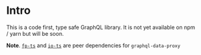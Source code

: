 # Intro

This is a code first, type safe GraphQL library. It is not yet available on npm / yarn but will be soon.

**Note**. [`fp-ts`](https://github.com/gcanti/fp-ts) and [`io-ts`](https://github.com/gcanti/io-ts) are peer dependencies for `graphql-data-proxy`
